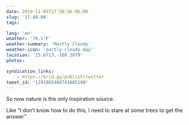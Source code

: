 ```yaml
---
date: 2019-11-05T17:50:56-06:00
slug: '17-48-00'
tags:

lang: 'en'
weather: '78.1°F'
weather-summary: 'Mostly Cloudy'
weather-icon: 'partly-cloudy-day'
location: '25.6713,-100.3079'
photos:

syndication_links:
    - https://brid.gy/publish/twitter
tweet_id: '1191865408741085190'
---
```

So now nature is the only inspiration source.

Like “I don’t know how to do this, I need to stare at some trees to get the answer”
